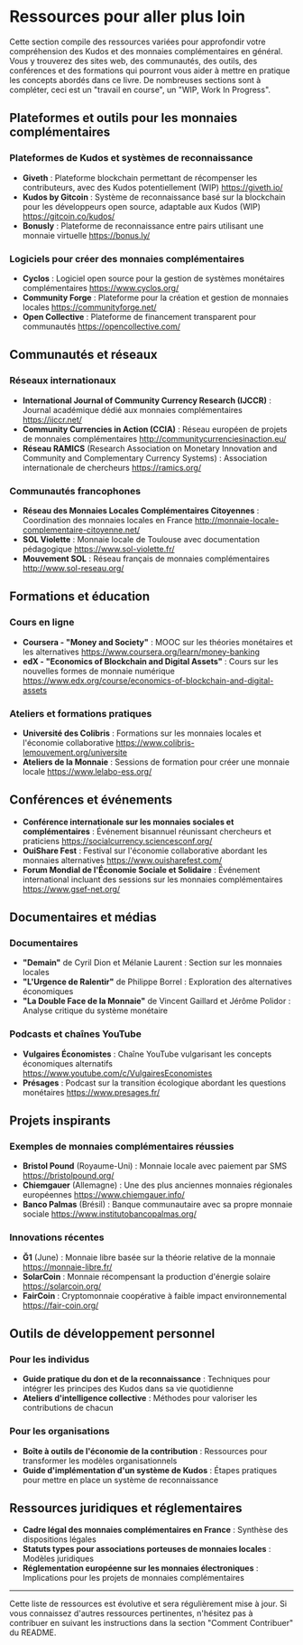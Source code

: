 # Ressources pour aller plus loin

Cette section compile des ressources variées pour approfondir votre compréhension des Kudos et des monnaies complémentaires en général. Vous y trouverez des sites web, des communautés, des outils, des conférences et des formations qui pourront vous aider à mettre en pratique les concepts abordés dans ce livre. De nombreuses sections sont à compléter, ceci est un "travail en course", un "WIP, Work In Progress".

## Plateformes et outils pour les monnaies complémentaires

### Plateformes de Kudos et systèmes de reconnaissance
- **Giveth** : Plateforme blockchain permettant de récompenser les contributeurs, avec des Kudos potentiellement (WIP)
  https://giveth.io/
- **Kudos by Gitcoin** : Système de reconnaissance basé sur la blockchain pour les développeurs open source, adaptable aux Kudos (WIP)
  https://gitcoin.co/kudos/
- **Bonusly** : Plateforme de reconnaissance entre pairs utilisant une monnaie virtuelle
  https://bonus.ly/

### Logiciels pour créer des monnaies complémentaires
- **Cyclos** : Logiciel open source pour la gestion de systèmes monétaires complémentaires
  https://www.cyclos.org/
- **Community Forge** : Plateforme pour la création et gestion de monnaies locales
  https://communityforge.net/
- **Open Collective** : Plateforme de financement transparent pour communautés
  https://opencollective.com/

## Communautés et réseaux

### Réseaux internationaux
- **International Journal of Community Currency Research (IJCCR)** : Journal académique dédié aux monnaies complémentaires
  https://ijccr.net/
- **Community Currencies in Action (CCIA)** : Réseau européen de projets de monnaies complémentaires
  http://communitycurrenciesinaction.eu/
- **Réseau RAMICS** (Research Association on Monetary Innovation and Community and Complementary Currency Systems) : Association internationale de chercheurs
  https://ramics.org/

### Communautés francophones
- **Réseau des Monnaies Locales Complémentaires Citoyennes** : Coordination des monnaies locales en France
  http://monnaie-locale-complementaire-citoyenne.net/
- **SOL Violette** : Monnaie locale de Toulouse avec documentation pédagogique
  https://www.sol-violette.fr/
- **Mouvement SOL** : Réseau français de monnaies complémentaires
  http://www.sol-reseau.org/

## Formations et éducation

### Cours en ligne
- **Coursera - "Money and Society"** : MOOC sur les théories monétaires et les alternatives
  https://www.coursera.org/learn/money-banking
- **edX - "Economics of Blockchain and Digital Assets"** : Cours sur les nouvelles formes de monnaie numérique
  https://www.edx.org/course/economics-of-blockchain-and-digital-assets

### Ateliers et formations pratiques
- **Université des Colibris** : Formations sur les monnaies locales et l'économie collaborative
  https://www.colibris-lemouvement.org/universite
- **Ateliers de la Monnaie** : Sessions de formation pour créer une monnaie locale
  https://www.lelabo-ess.org/

## Conférences et événements

- **Conférence internationale sur les monnaies sociales et complémentaires** : Événement bisannuel réunissant chercheurs et praticiens
  https://socialcurrency.sciencesconf.org/
- **OuiShare Fest** : Festival sur l'économie collaborative abordant les monnaies alternatives
  https://www.ouisharefest.com/
- **Forum Mondial de l'Économie Sociale et Solidaire** : Événement international incluant des sessions sur les monnaies complémentaires
  https://www.gsef-net.org/

## Documentaires et médias

### Documentaires
- **"Demain"** de Cyril Dion et Mélanie Laurent : Section sur les monnaies locales
- **"L'Urgence de Ralentir"** de Philippe Borrel : Exploration des alternatives économiques
- **"La Double Face de la Monnaie"** de Vincent Gaillard et Jérôme Polidor : Analyse critique du système monétaire

### Podcasts et chaînes YouTube
- **Vulgaires Économistes** : Chaîne YouTube vulgarisant les concepts économiques alternatifs
  https://www.youtube.com/c/VulgairesEconomistes
- **Présages** : Podcast sur la transition écologique abordant les questions monétaires
  https://www.presages.fr/

## Projets inspirants

### Exemples de monnaies complémentaires réussies
- **Bristol Pound** (Royaume-Uni) : Monnaie locale avec paiement par SMS
  https://bristolpound.org/
- **Chiemgauer** (Allemagne) : Une des plus anciennes monnaies régionales européennes
  https://www.chiemgauer.info/
- **Banco Palmas** (Brésil) : Banque communautaire avec sa propre monnaie sociale
  https://www.institutobancopalmas.org/

### Innovations récentes
- **Ğ1** (June) : Monnaie libre basée sur la théorie relative de la monnaie
  https://monnaie-libre.fr/
- **SolarCoin** : Monnaie récompensant la production d'énergie solaire
  https://solarcoin.org/
- **FairCoin** : Cryptomonnaie coopérative à faible impact environnemental
  https://fair-coin.org/

## Outils de développement personnel

### Pour les individus
- **Guide pratique du don et de la reconnaissance** : Techniques pour intégrer les principes des Kudos dans sa vie quotidienne
- **Ateliers d'intelligence collective** : Méthodes pour valoriser les contributions de chacun

### Pour les organisations
- **Boîte à outils de l'économie de la contribution** : Ressources pour transformer les modèles organisationnels
- **Guide d'implémentation d'un système de Kudos** : Étapes pratiques pour mettre en place un système de reconnaissance

## Ressources juridiques et réglementaires

- **Cadre légal des monnaies complémentaires en France** : Synthèse des dispositions légales
- **Statuts types pour associations porteuses de monnaies locales** : Modèles juridiques
- **Réglementation européenne sur les monnaies électroniques** : Implications pour les projets de monnaies complémentaires

---

Cette liste de ressources est évolutive et sera régulièrement mise à jour. Si vous connaissez d'autres ressources pertinentes, n'hésitez pas à contribuer en suivant les instructions dans la section "Comment Contribuer" du README.
